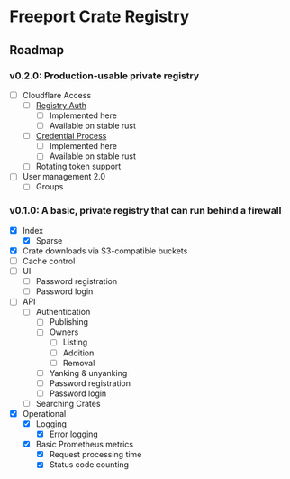 # Freeport Crate Registry

## Roadmap
### v0.2.0: Production-usable private registry
- [ ] Cloudflare Access
    - [ ] [Registry Auth](https://doc.rust-lang.org/nightly/cargo/reference/unstable.html#registry-auth)
      - [ ] Implemented here
      - [ ] Available on stable rust
    - [ ] [Credential Process](https://doc.rust-lang.org/nightly/cargo/reference/unstable.html#credential-process)
      - [ ] Implemented here
      - [ ] Available on stable rust
    - [ ] Rotating token support
- [ ] User management 2.0
  - [ ] Groups

### v0.1.0: A basic, private registry that can run behind a firewall
- [X] Index
  - [x] Sparse
- [X] Crate downloads via S3-compatible buckets
- [ ] Cache control
- [ ] UI
  - [ ] Password registration
  - [ ] Password login
- [ ] API
  - [ ] Authentication
    - [ ] Publishing
    - [ ] Owners
      - [ ] Listing
      - [ ] Addition
      - [ ] Removal
    - [ ] Yanking & unyanking
    - [ ] Password registration
    - [ ] Password login
  - [ ] Searching Crates
- [X] Operational
  - [X] Logging
    - [X] Error logging
  - [X] Basic Prometheus metrics
    - [X] Request processing time
    - [X] Status code counting
